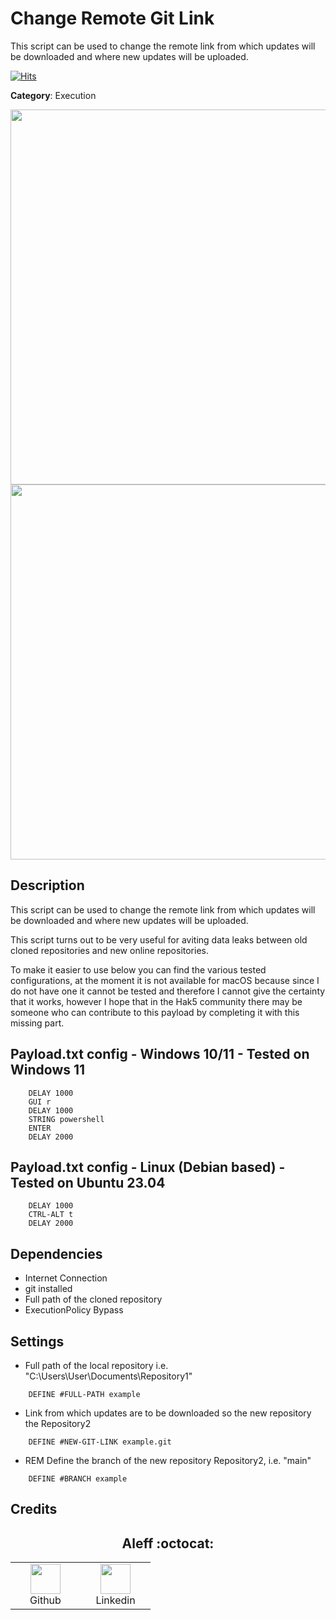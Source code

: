 # Change Remote Git Link

This script can be used to change the remote link from which updates will be downloaded and where new updates will be uploaded.

[![Hits](https://hits.seeyoufarm.com/api/count/incr/badge.svg?url=https%3A%2F%2Fgithub.com%2Faleff-github%2Fmy-flipper-shits&count_bg=%233C3C3C&title_bg=%233C3C3C&icon=linux.svg&icon_color=%23FFFFFF&title=views&edge_flat=false)](https://github.com/aleff-github/my-flipper-shits)

**Category**: Execution

<div align=center>

<img src="https://github.com/aleff-github/my-flipper-shits/blob/main/img/logo-repository-2_0.gif" width="600" /><br><img src="https://github.com/aleff-github/my-flipper-shits/blob/main/img/DISCLAIMER.png" width="600" />

</div>

## Description

This script can be used to change the remote link from which updates will be downloaded and where new updates will be uploaded.

This script turns out to be very useful for aviting data leaks between old cloned repositories and new online repositories.

To make it easier to use below you can find the various tested configurations, at the moment it is not available for macOS because since I do not have one it cannot be tested and therefore I cannot give the certainty that it works, however I hope that in the Hak5 community there may be someone who can contribute to this payload by completing it with this missing part.

## Payload.txt config - Windows 10/11 - Tested on Windows 11

```DuckyScript
    DELAY 1000
    GUI r
    DELAY 1000
    STRING powershell
    ENTER
    DELAY 2000
```

## Payload.txt config - Linux (Debian based) - Tested on Ubuntu 23.04

```DuckyScript
    DELAY 1000
    CTRL-ALT t
    DELAY 2000
```


## Dependencies

* Internet Connection
* git installed
* Full path of the cloned repository
* ExecutionPolicy Bypass

## Settings

- Full path of the local repository i.e. "C:\Users\User\Documents\Repository1"
```DuckyScript
    DEFINE #FULL-PATH example
```

- Link from which updates are to be downloaded so the new repository the Repository2
```DuckyScript
    DEFINE #NEW-GIT-LINK example.git
```

- REM Define the branch of the new repository Repository2, i.e. "main"
```DuckyScript
    DEFINE #BRANCH example
```

## Credits

<h2 align="center"> Aleff :octocat: </h2>
<div align=center>
<table>
  <tr>
    <td align="center" width="96">
      <a href="https://github.com/aleff-github">
        <img src=https://github.com/aleff-github/aleff-github/blob/main/img/github.png?raw=true width="48" height="48" />
      </a>
      <br>Github
    </td>
    <td align="center" width="96">
      <a href="https://www.linkedin.com/in/alessandro-greco-aka-aleff/">
        <img src=https://github.com/aleff-github/aleff-github/blob/main/img/linkedin.png?raw=true width="48" height="48" />
      </a>
      <br>Linkedin
    </td>
  </tr>
</table>
</div>
